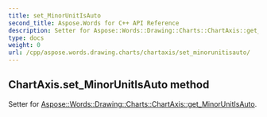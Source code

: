 ```yaml
---
title: set_MinorUnitIsAuto
second_title: Aspose.Words for C++ API Reference
description: Setter for Aspose::Words::Drawing::Charts::ChartAxis::get_MinorUnitIsAuto. 
type: docs
weight: 0
url: /cpp/aspose.words.drawing.charts/chartaxis/set_minorunitisauto/
---
```

## ChartAxis.set_MinorUnitIsAuto method


Setter for [Aspose::Words::Drawing::Charts::ChartAxis::get_MinorUnitIsAuto](./get_minorunitisauto/).

